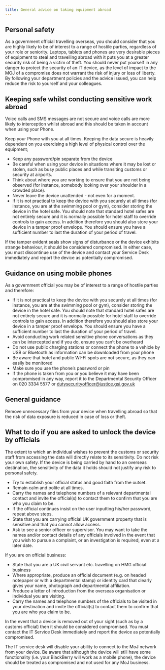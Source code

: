 ```yaml
---
title: General advice on taking equipment abroad
---
```


## Personal safety

As a government official travelling overseas, you should consider that you are highly likely to be of interest to a range of hostile parties, regardless of your role or seniority. Laptops, tablets and phones are very desirable pieces of equipment to steal and travelling abroad with it puts you at a greater security risk of being a victim of theft. You should never put yourself in any danger to protect the security of an IT device, as the level of impact to the MOJ of a compromise does not warrant the risk of injury or loss of liberty. By following your department policies and the advice issued, you can help reduce the risk to yourself and your colleagues.
   
## Keeping safe **whilst conducting sensitive** work abroad

Voice calls and SMS messages are not secure and voice calls are more likely to interception whilst abroad and this should be taken in account when using your Phone.

Keep your Phone with you at all times. Keeping the data secure is heavily dependent on you exercising a high level of physical control over the equipment;

- Keep any password/pin separate from the device
- Be careful when using your device in situations where it may be lost or stolen, such as busy public places and while transiting customs or security at airports.
- Think about where you are working to ensure that you are not being observed (for instance, somebody looking over your shoulder in a crowded place).
- Never leave the device unattended - not even for a moment.
- If it is not practical to keep the device with you securely at all times (for instance, you are at the swimming pool or gym), consider storing the device in the hotel safe. You should note that standard hotel safes are not entirely secure and it is normally possible for hotel staff to override controls to gain access. In addition therefore you should also store your device in a tamper proof envelope. You should ensure you have a sufficient number to last the duration of your period of travel.
 
If the tamper evident seals show signs of disturbance or the device exhibits strange behaviour, it should be considered compromised. In either case, you must discontinue use of the device and contact your Service Desk immediately and report the device as potentially compromised.

## Guidance on using mobile phones

As a government official you may be of interest to a range of hostile parties and therefore:

- If it is not practical to keep the device with you securely at all times (for instance, you are at the swimming pool or gym), consider storing the device in the hotel safe. You should note that standard hotel safes are not entirely secure and it is normally possible for hotel staff to override controls to gain access. In addition therefore you should also store your device in a tamper proof envelope. You should ensure you have a sufficient number to last the duration of your period of travel.
- Avoid conducting work related sensitive phone conversations as they can be intercepted and if you do, ensure you can’t be overheard
- Do not use public charging stations or connect the phone to a vehicle by USB or Bluetooth as information can be downloaded from your phone
- Be aware that hotel and public WI-FI spots are not secure, as they can easily be monitored
- Make sure you use the phone’s password or pin
- If the phone is taken from you or you believe it may have been compromised in any way, report it to the Departmental Security Officer on 020 3334 5577 or dutysecurityofficer@justice.gsi.gov.uk

## General guidance

Remove unnecessary files from your device when travelling abroad so that the risk of data exposure is reduced in case of loss or theft.
 
## What to do if you are asked to unlock the device by officials

The extent to which an individual wishes to prevent the customs or security staff from accessing the data will directly relate to its sensitivity. Do not risk your own safety. If the device is being carried by hand to an overseas destination, the sensitivity of the data it holds should not justify any risk to personal safety.

- Try to establish your official status and good faith from the outset.
- Remain calm and polite at all times.
- Carry the names and telephone numbers of a relevant departmental contact and invite the official(s) to contact them to confirm that you are who you claim to be.
- If the official continues insist on the user inputting his/her password, repeat above steps.
- State that you are carrying official UK government property that is sensitive and that you cannot allow access.
- Ask to see a senior officer or supervisor. You may want to take the names and/or contact details of any officials involved in the event that you wish to pursue a complaint, or an investigation is required, even at a later date.
 
If you are on official business:

- State that you are a UK civil servant etc. travelling on HMG official business
- Where appropriate, produce an official document (e.g. on headed notepaper or with a departmental stamp) or identity card that clearly gives your name, photograph and departmental affiliation.
- Produce a letter of introduction from the overseas organisation or individual you are visiting.
- Carry the names and telephone numbers of the officials to be visited in your destination and invite the official(s) to contact them to confirm that you are who you claim to be.

In the event that a device is removed out of your sight (such as by a customs official) then it should be considered compromised. You must contact the IT Service Desk immediately and report the device as potentially compromised.
 
The IT service desk will disable your ability to connect to the MoJ network from your device. Be aware that although the device will still have some functionality (i.e. your BlackBerry will work as a mobile phone), the device should be treated as compromised and not used for any MoJ business.
